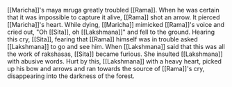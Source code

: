[[Maricha]]'s maya mruga greatly troubled [[Rama]]. When he was certain that it was impossible to capture it alive, [[Rama]] shot an arrow. It pierced [[Maricha]]'s heart. While dying, [[Maricha]] mimicked [[Rama]]'s voice and cried out, "Oh [[Sita]], oh [[Lakshmana]]" and fell to the ground. Hearing this cry, [[Sita]], fearing that [[Rama]] himself was in trouble asked [[Lakshmana]] to go and see him. When [[Lakshmana]] said that this was all the work of rakshasas, [[Sita]] became furious. She insulted [[Lakshmana]] with abusive words. Hurt by this, [[Lakshmana]] with a heavy heart, picked up his bow and arrows and ran towards the source of [[Rama]]'s cry, disappearing into the darkness of the forest.